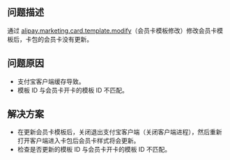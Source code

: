 
## 问题描述
通过 [alipay.marketing.card.template.modify](https://opendocs.alipay.com/open/03sx86)（会员卡模板修改）修改会员卡模板后，卡包的会员卡没有更新。 

## 问题原因

- 支付宝客户端缓存导致。
- 模板 ID 与会员卡开卡的模板 ID 不匹配。 

## 解决方案

- 在更新会员卡模板后，关闭退出支付宝客户端（关闭客户端进程），然后重新打开客户端进入卡包后会员卡样式将会更新。
- 检查是否更新的模板 ID 与会员卡开卡的模板 ID 不匹配。
